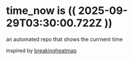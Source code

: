 # time_now is (( 2025-09-29T03:30:00.722Z ))

an automated repo that shows the currnent time

inspired by [breakingheatmap](https://github.com/breakingheatmap/breakingheatmap)